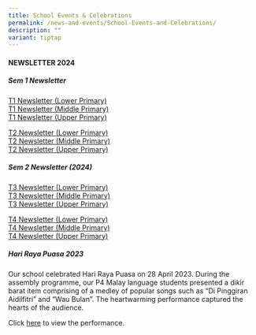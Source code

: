 ```yaml
---
title: School Events & Celebrations
permalink: /news-and-events/School-Events-and-Celebrations/
description: ""
variant: tiptap
---
```

<h4>NEWSLETTER 2024</h4>
<h5>Sem 1 Newsletter</h5>
<p><a href="/files/T1_Newsletter__LP_.pdf" rel="noopener noreferrer nofollow" target="_blank">T1 Newsletter (Lower Primary)</a>
<br><a href="/files/T1_Newsletter__MP_.pdf" rel="noopener noreferrer nofollow" target="_blank">T1 Newsletter (Middle Primary)</a>
<br><a href="/files/T1_Newsletter__UP_.pdf" rel="noopener noreferrer nofollow" target="_blank">T1 Newsletter (Upper Primary)</a>
<br>
</p>
<p><a href="/files/T2_Newsletter_LP.pdf" rel="noopener noreferrer nofollow" target="_blank">T2 Newsletter (Lower Primary) </a>
<br><a href="/files/T2_Newsletter_MP.pdf" rel="noopener noreferrer nofollow" target="_blank">T2 Newsletter (Middle Primary)</a>
<br><a href="/files/T2_Newsletter_UP.pdf" rel="noopener noreferrer nofollow" target="_blank">T2 Newsletter (Upper Primary)</a>
</p>
<h5>Sem 2 Newsletter (2024)</h5>
<p><a href="https://go.gov.sg/t3newsletterlp" rel="noopener noreferrer nofollow" target="_blank">T3 Newsletter (Lower Primary)</a>
<br><a href="https://go.gov.sg/t3newslettermp" rel="noopener noreferrer nofollow" target="_blank">T3 Newsletter (Middle Primary)</a>
<br><a href="https://go.gov.sg/t3newsletterup" rel="noopener noreferrer nofollow" target="_blank">T3 Newsletter (Upper Primary)</a>
<br>
</p>
<p><a href="/files/T4_Newsletter_LP.pdf" rel="noopener nofollow" target="_blank">T4 Newsletter (Lower Primary)</a>
<br><a href="/files/T4_Newsletter_MP.pdf" rel="noopener nofollow" target="_blank">T4 Newsletter (Middle Primary)</a>
<br><a href="/files/T4_Newsletter_UP.pdf" rel="noopener nofollow" target="_blank">T4 Newsletter (Upper Primary)</a>
</p>
<h5>Hari Raya Puasa 2023</h5>
<p>Our school celebrated Hari Raya Puasa on 28 April 2023. During the assembly
programme, our P4 Malay language students presented a dikir barat item
comprising of a medley of popular songs such as “Di Pinggiran Aidilfitri”
and “Wau Bulan”. The heartwarming performance captured the hearts of the
audience.</p>
<p>Click <a href="https://youtu.be/9N8WiRKq1gM" rel="noopener noreferrer nofollow" target="_blank">here</a> to
view the performance.</p>
